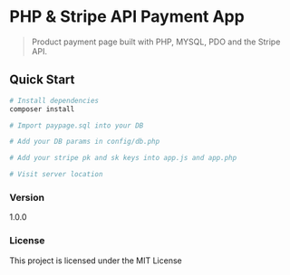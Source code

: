 # PHP & Stripe API Payment App

> Product payment page built with PHP, MYSQL, PDO and the Stripe API.

## Quick Start

```bash
# Install dependencies
composer install

# Import paypage.sql into your DB

# Add your DB params in config/db.php

# Add your stripe pk and sk keys into app.js and app.php

# Visit server location
```

### Version

1.0.0

### License

This project is licensed under the MIT License
